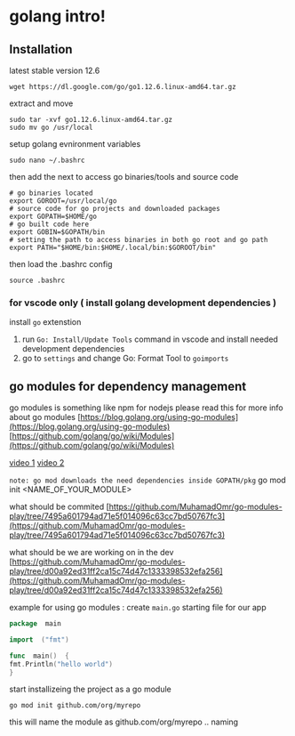 # golang intro!

## Installation 

latest stable version 12.6
```
wget https://dl.google.com/go/go1.12.6.linux-amd64.tar.gz
```
extract and move
```
sudo tar -xvf go1.12.6.linux-amd64.tar.gz
sudo mv go /usr/local
```

setup golang evnironment variables 
```
sudo nano ~/.bashrc
```
then add the next to access go binaries/tools and source code
```
# go binaries located 
export GOROOT=/usr/local/go
# source code for go projects and downloaded packages
export GOPATH=$HOME/go
# go built code here
export GOBIN=$GOPATH/bin
# setting the path to access binaries in both go root and go path 
export PATH="$HOME/bin:$HOME/.local/bin:$GOROOT/bin"
```
then load the .bashrc config
```
source .bashrc
```
### for vscode only ( install golang development dependencies )
install `go` extenstion 
1. run `Go: Install/Update Tools` command in vscode and install needed development dependencies  
2. go to `settings` and change  Go: Format Tool to `goimports`

## go modules for dependency management 
go modules is something like npm for nodejs 
please read this for more info about go modules
[https://blog.golang.org/using-go-modules](https://blog.golang.org/using-go-modules)
[https://github.com/golang/go/wiki/Modules](https://github.com/golang/go/wiki/Modules)

[video 1](https://www.youtube.com/watch?v=aeF3l-zmPsY)
[video 2 ](https://www.youtube.com/watch?v=H_4eRD8aegk)

`note: go mod downloads the need dependencies inside GOPATH/pkg`
go mod init <NAME_OF_YOUR_MODULE>

what should be commited 
[https://github.com/MuhamadOmr/go-modules-play/tree/7495a601794ad71e5f014096c63cc7bd50767fc3](https://github.com/MuhamadOmr/go-modules-play/tree/7495a601794ad71e5f014096c63cc7bd50767fc3)

what should be we are working on in the dev 
[https://github.com/MuhamadOmr/go-modules-play/tree/d00a92ed31ff2ca15c74d47c1333398532efa256](https://github.com/MuhamadOmr/go-modules-play/tree/d00a92ed31ff2ca15c74d47c1333398532efa256)

example for using go modules : 
create `main.go` starting file for our app
```go
package  main

import  ("fmt")

func  main()  {
fmt.Println("hello world")
}
```
start installizeing the project as a go module
```
go mod init github.com/org/myrepo
```
this will name the module as github.com/org/myrepo .. naming 
 

